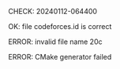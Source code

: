 CHECK: 20240112-064400
OK: file codeforces.id is correct
ERROR: invalid file name 20c
ERROR: CMake generator failed
